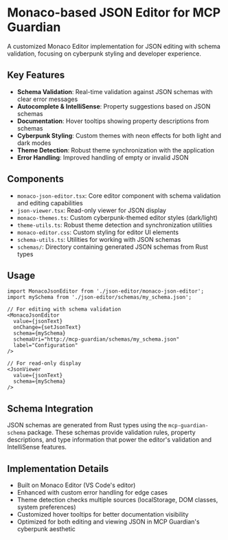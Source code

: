 # Monaco-based JSON Editor for MCP Guardian

A customized Monaco Editor implementation for JSON editing with schema validation, focusing on cyberpunk styling and developer experience.

## Key Features

- **Schema Validation**: Real-time validation against JSON schemas with clear error messages
- **Autocomplete & IntelliSense**: Property suggestions based on JSON schemas
- **Documentation**: Hover tooltips showing property descriptions from schemas
- **Cyberpunk Styling**: Custom themes with neon effects for both light and dark modes
- **Theme Detection**: Robust theme synchronization with the application
- **Error Handling**: Improved handling of empty or invalid JSON

## Components

- `monaco-json-editor.tsx`: Core editor component with schema validation and editing capabilities
- `json-viewer.tsx`: Read-only viewer for JSON display
- `monaco-themes.ts`: Custom cyberpunk-themed editor styles (dark/light)
- `theme-utils.ts`: Robust theme detection and synchronization utilities
- `monaco-editor.css`: Custom styling for editor UI elements
- `schema-utils.ts`: Utilities for working with JSON schemas
- `schemas/`: Directory containing generated JSON schemas from Rust types

## Usage

```tsx
import MonacoJsonEditor from './json-editor/monaco-json-editor';
import mySchema from './json-editor/schemas/my_schema.json';

// For editing with schema validation
<MonacoJsonEditor
  value={jsonText}
  onChange={setJsonText}
  schema={mySchema}
  schemaUri="http://mcp-guardian/schemas/my_schema.json"
  label="Configuration"
/>

// For read-only display
<JsonViewer
  value={jsonText}
  schema={mySchema}
/>
```

## Schema Integration

JSON schemas are generated from Rust types using the `mcp-guardian-schema` package.
These schemas provide validation rules, property descriptions, and type information
that power the editor's validation and IntelliSense features.

## Implementation Details

- Built on Monaco Editor (VS Code's editor)
- Enhanced with custom error handling for edge cases
- Theme detection checks multiple sources (localStorage, DOM classes, system preferences)
- Customized hover tooltips for better documentation visibility
- Optimized for both editing and viewing JSON in MCP Guardian's cyberpunk aesthetic